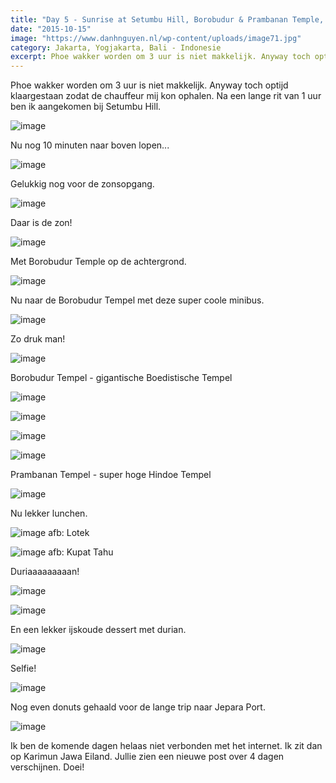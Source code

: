 ```yaml
---
title: "Day 5 - Sunrise at Setumbu Hill, Borobudur & Prambanan Temple, Yogyakarta"
date: "2015-10-15"
image: "https://www.danhnguyen.nl/wp-content/uploads/image71.jpg"
category: Jakarta, Yogjakarta, Bali - Indonesie
excerpt: Phoe wakker worden om 3 uur is niet makkelijk. Anyway toch optijd klaargestaan zodat de chauffeur mij kon ophalen...
---
```


Phoe wakker worden om 3 uur is niet makkelijk. Anyway toch optijd klaargestaan zodat de chauffeur mij kon ophalen. Na een lange rit van 1 uur ben ik aangekomen bij Setumbu Hill.

![image](https://www.danhnguyen.nl/wp-content/uploads//image74-1024x576.jpg)

Nu nog 10 minuten naar boven lopen...

![image](https://www.danhnguyen.nl/wp-content/uploads//image72-1024x576.jpg)

Gelukkig nog voor de zonsopgang.

![image](https://www.danhnguyen.nl/wp-content/uploads//image70-1024x576.jpg)

Daar is de zon!

![image](https://www.danhnguyen.nl/wp-content/uploads//image71-1024x576.jpg)

Met Borobudur Temple op de achtergrond.

![image](https://www.danhnguyen.nl/wp-content/uploads//image86-1024x576.jpg)

Nu naar de Borobudur Tempel met deze super coole minibus.

![image](https://www.danhnguyen.nl/wp-content/uploads//image73-1024x576.jpg)

Zo druk man!

![image](https://www.danhnguyen.nl/wp-content/uploads//image87-1024x576.jpg)

Borobudur Tempel - gigantische Boedistische Tempel

![image](https://www.danhnguyen.nl/wp-content/uploads//image75-1024x576.jpg)

![image](https://www.danhnguyen.nl/wp-content/uploads//image76-1024x576.jpg)

![image](https://www.danhnguyen.nl/wp-content/uploads//image77-1024x576.jpg)

![image](https://www.danhnguyen.nl/wp-content/uploads//image78-1024x576.jpg)

Prambanan Tempel - super hoge Hindoe Tempel

![image](https://www.danhnguyen.nl/wp-content/uploads//image79-1024x576.jpg)

Nu lekker lunchen.

![image](https://www.danhnguyen.nl/wp-content/uploads//image80-1024x576.jpg) afb: Lotek

![image](https://www.danhnguyen.nl/wp-content/uploads//image81-1024x576.jpg) afb: Kupat Tahu

Duriaaaaaaaaan!

![image](https://www.danhnguyen.nl/wp-content/uploads//image82-1024x576.jpg)

![image](https://www.danhnguyen.nl/wp-content/uploads//image83-1024x576.jpg)

En een lekker ijskoude dessert met durian.

![image](https://www.danhnguyen.nl/wp-content/uploads//image84-1024x576.jpg)

Selfie!

![image](https://www.danhnguyen.nl/wp-content/uploads//image88-1024x576.jpg)

Nog even donuts gehaald voor de lange trip naar Jepara Port.

![image](https://www.danhnguyen.nl/wp-content/uploads//image85-1024x576.jpg)

Ik ben de komende dagen helaas niet verbonden met het internet. Ik zit dan op Karimun Jawa Eiland. Jullie zien een nieuwe post over 4 dagen verschijnen. Doei!
